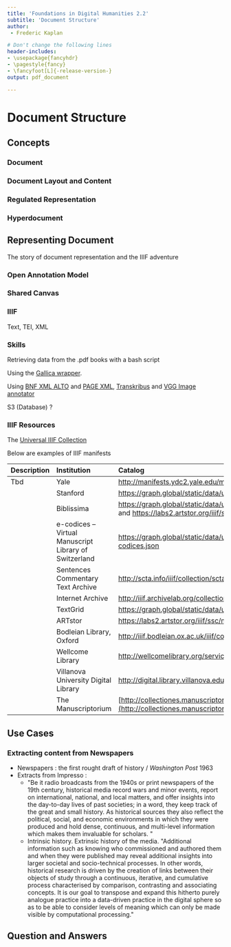 ```yaml
---
title: 'Foundations in Digital Humanities 2.2'
subtitle: 'Document Structure'
author:
 - Frederic Kaplan

# Don't change the following lines
header-includes:
- \usepackage{fancyhdr}
- \pagestyle{fancy}
- \fancyfoot[L]{-release-version-}
output: pdf_document

---
```


# Document Structure

## Concepts

### Document

### Document Layout and Content

### Regulated Representation

### Hyperdocument

## Representing Document

The story of document representation and the IIIF adventure

### Open Annotation Model

### Shared Canvas

### IIIF





Text, TEI, XML

### Skills

Retrieving data from the .pdf books with a bash script

Using the [Gallica wrapper](http://fdh.epfl.ch/index.php/Gallica_wrapper).

Using [BNF XML ALTO](http://bibnum.bnf.fr/alto_prod/documentation/alto_prod.html) and [PAGE XML](https://www.primaresearch.org/tools/PAGELibraries), [Transkribus](https://transkribus.eu/Transkribus/) and [VGG Image annotator](http://www.robots.ox.ac.uk/~vgg/software/via/) 

S3 (Database) ?

### IIIF Resources

The [Universal IIIF Collection](https://graph.global/static/data/universes/iiif/universe.json)

Below are examples of IIIF manifests

| Description | Institution                                           | Catalog                                                      |
| :---------- | :---------------------------------------------------- | :----------------------------------------------------------- |
| Tbd         | Yale                                                  | http://manifests.ydc2.yale.edu/manifest                      |
|             | Stanford                                              | https://graph.global/static/data/universes/iiif/stanford.json |
|             | Biblissima                                            | https://graph.global/static/data/universes/iiif/biblissima.json and https://labs2.artstor.org/iiif/ssc/manifest.json |
|             | e-codices – Virtual Manuscript Library of Switzerland | https://graph.global/static/data/universes/iiif/e-codices.json |
|             | Sentences Commentary Text Archive                     | http://scta.info/iiif/collection/scta                        |
|             | Internet Archive                                      | http://iiif.archivelab.org/collection.json                   |
|             | TextGrid                                              | https://graph.global/static/data/universes/iiif/textgrid.json |
|             | ARTstor                                               | https://labs2.artstor.org/iiif/ssc/manifest.json             |
|             | Bodleian Library, Oxford                              | http://iiif.bodleian.ox.ac.uk/iiif/collection/All            |
|             | Wellcome Library                                      | http://wellcomelibrary.org/service/collections/              |
|             | Villanova University Digital Library                  | http://digital.library.villanova.edu/Collection/vudl:3/IIIF  |
|             | The Manuscriptorium                                   | [http://collectiones.manuscriptorium.com](http://collectiones.manuscriptorium.com/) |

## Use Cases

### Extracting content from Newspapers

- Newspapers : the first rought draft of history / *Washington Post* 1963
- Extracts from Impresso :
  -  "Be it radio broadcasts from the 1940s or print newspapers of the 19th century, historical media record wars and minor events, report on international, national, and local matters, and offer insights into the day-to-day lives of past societies; in a word, they keep track of the great and small history. As historical sources they also reflect the political, social, and economic environments in which they were produced and hold dense, continuous, and multi-level information which makes them invaluable for scholars. "
  - Intrinsic history. Extrinsic history of the media. "Additional information such as knowing who commissioned and authored them and when they were published may reveal additional insights into larger societal and socio-technical processes. In other words, historical research is driven by the creation of links between their objects of study through a continuous, iterative, and cumulative process characterised by comparison, contrasting and associating concepts. It is our goal to transpose and expand this hitherto purely analogue practice into a data-driven practice in the digital sphere so as to be able to consider levels of meaning which can only be made visible by computational processing."











## Question and Answers 



